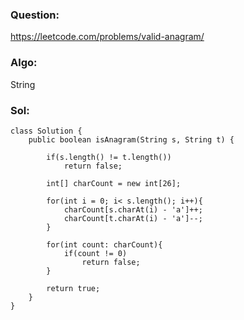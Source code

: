 ### Question: 
https://leetcode.com/problems/valid-anagram/

### Algo:
String

### Sol:
```
class Solution {
    public boolean isAnagram(String s, String t) {
        
        if(s.length() != t.length())
            return false;
        
        int[] charCount = new int[26];
        
        for(int i = 0; i< s.length(); i++){
            charCount[s.charAt(i) - 'a']++;
            charCount[t.charAt(i) - 'a']--;
        }
        
        for(int count: charCount){
            if(count != 0)
                return false;
        }
        
        return true;
    }
}
```
